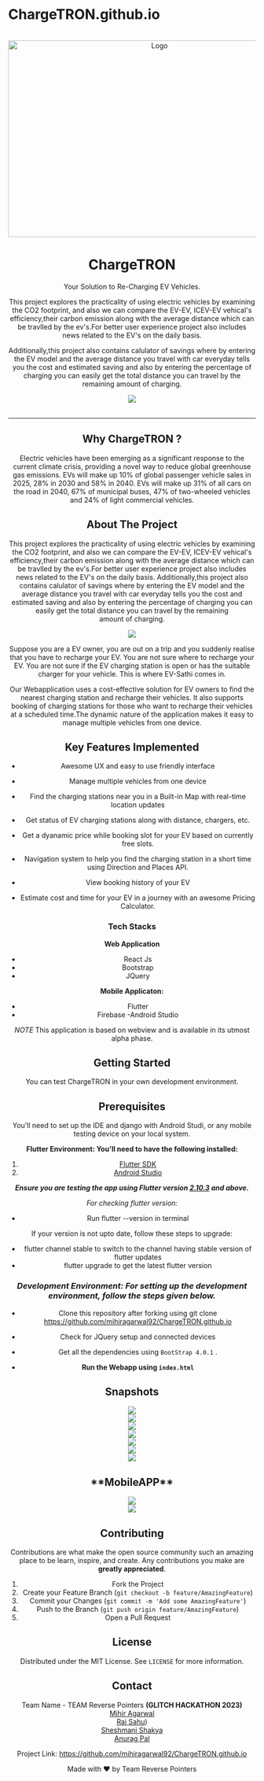 # ChargeTRON.github.io
<br />
<div align="center">
  <a href="/">
    <img src="https://github.com/mihiragarwal92/ChargeTRON.github.io/blob/main/images/whiteback.svg" alt="Logo" width="600" height="400">
  </a>
  
  <h1 align="center"><b>ChargeTRON</b></h1>

  <p align="center">
    Your Solution to Re-Charging EV Vehicles.
  </p>
  This project explores the practicality of using electric vehicles by examining the CO2 footprint, and also we can compare the EV-EV, ICEV-EV vehical's efficiency,their carbon emission along with the average distance which can be travlled by the ev's.For better user experience project also includes news related to the EV's on the daily basis.

Additionally,this project also contains calulator of savings where by entering the EV model and the average distance you travel with car everyday tells you the cost and estimated saving and also by entering the percentage of charging you can easily get the total distance you can travel by the remaining amount of charging.


  <div align="center">
<img src="https://github.com/mihiragarwal92/ChargeTRON.github.io/blob/main/images/Impact-of-EV-On-Oil-Import.gif">
</div>
  
<br />
  <hr>


## Why ChargeTRON ?

Electric vehicles have been emerging as a significant response to the current climate crisis, providing a novel way to reduce global greenhouse gas emissions. EVs will make up 10% of global passenger vehicle sales in 2025, 28% in 2030 and 58% in 2040. EVs will make up 31% of all cars on the road in 2040, 67% of municipal buses, 47% of two-wheeled vehicles and 24% of light commercial vehicles. 

  ## <h2>About The Project</h2>
This project explores the practicality of using electric vehicles by examining the CO2 footprint, and also we can compare the EV-EV, ICEV-EV vehical's efficiency,their carbon emission along with the average distance which can be travlled by the ev's.For better user experience project also includes news related to the EV's on the daily basis.
Additionally,this project also contains calulator of savings where by entering the EV model and the average distance you travel with car everyday tells you the cost and estimated saving and also by entering the percentage of charging you can easily get the total distance you can travel by the remaining amount of charging.


<div align="center">
<img src="https://github.com/mihiragarwal92/ChargeTRON.github.io/blob/main/images/car-sensor-circles-cut.gif">
</div>
  

Suppose you are a EV owner, you are out on a trip and you suddenly realise that you have to recharge your EV. You are not sure where to recharge your EV. You are not sure if the EV charging station is open or has the suitable charger for your vehicle. This is where EV-Sathi comes in.

Our Webapplication uses a cost-effective solution for EV owners to find the nearest charging station and recharge their vehicles. It also supports booking of charging stations for those who want to recharge their vehicles at a scheduled time.The dynamic nature of the application makes it easy to manage multiple vehicles from one device.


## Key Features Implemented

- Awesome UX and easy to use friendly interface

- Manage multiple vehicles from one device

- Find the charging stations near you in a Built-in Map with real-time location updates

- Get status of EV charging stations along with distance, chargers, etc.

- Get a dyanamic price while booking slot for your EV based on currently free slots.

- Navigation system to help you find the charging station in a short time using Direction and Places API.

- View booking history of your EV

- Estimate cost and time for your EV in a journey with an awesome Pricing Calculator.

### Tech Stacks
**Web Application**
  - React Js
  - Bootstrap
  - JQuery

**Mobile Applicaton:**

- Flutter
- Firebase
-Android Studio
 
*NOTE* This application is based on webview and is available in its utmost alpha phase.

## Getting Started

You can test ChargeTRON in your own development environment.

## Prerequisites

You'll need to set up the IDE and django with Android Studi, or any mobile testing device on your local system.

**Flutter Environment: You'll need to have the following installed:**

1. [Flutter SDK](https://flutter.dev/docs/get-started/install)
2. [Android Studio](https://developer.android.com/studio)

***Ensure you are testing the app using Flutter version [2.10.3](https://docs.flutter.dev/development/tools/sdk/releases?tab=windows) and above.***

*For checking flutter version:*

- Run flutter --version in terminal

If your version is not upto date, follow these steps to upgrade:

- flutter channel stable to switch to the channel having stable version of flutter updates
- flutter upgrade to get the latest flutter version

### *Development Environment: For setting up the development environment, follow the steps given below.*

- Clone this repository after forking using git clone <https://github.com/mihiragarwal92/ChargeTRON.github.io>
- Check for JQuery setup and connected devices 
- Get all the dependencies using `BootStrap 4.0.1` .

- **Run the Webapp using `index.html`**

## Snapshots

<div align="center">
<img  src="https://github.com/mihiragarwal92/ChargeTRON.github.io/blob/main/images/ChargeTRON.png">
</div>

  <div align="center">
<img  src="https://github.com/mihiragarwal92/ChargeTRON.github.io/blob/main/images/Events.png">
</div>
   <div align="center">
<img  src="https://github.com/mihiragarwal92/ChargeTRON.github.io/blob/main/images/ICEV-vs-EV.png">
</div>
  <div align="center">
<img  src="https://github.com/mihiragarwal92/ChargeTRON.github.io/blob/main/images/Monthly-Savings-and-Mileage-.png">
</div>
  <div align="center">
<img  src="https://github.com/mihiragarwal92/ChargeTRON.github.io/blob/main/images/Monthly-Savings-and-Mileage-Calculator.png">
</div>
   <div align="center">
<img  src="https://github.com/mihiragarwal92/ChargeTRON.github.io/blob/main/images/News.png">
</div>
   <div align="center">
<img  src="https://github.com/mihiragarwal92/ChargeTRON.github.io/blob/main/images/chATBOT.png">
</div>
  
 <H2> **MobileAPP**</H2>
   <div align="center">
<img  src="https://github.com/mihiragarwal92/ChargeTRON.github.io/blob/main/images/WhatsApp%20Image%202023-03-17%20at%2012.50.47%20PM.jpeg">
</div>
   <div align="center">
<img  src="https://github.com/mihiragarwal92/ChargeTRON.github.io/blob/main/images/WhatsApp%20Image%202023-03-17%20at%2012.50.47%20PM%20(1).jpeg">
</div>
  


## Contributing

Contributions are what make the open source community such an amazing place to be learn, inspire, and create. Any contributions you make are **greatly appreciated**.

1. Fork the Project
2. Create your Feature Branch (`git checkout -b feature/AmazingFeature`)
3. Commit your Changes (`git commit -m 'Add some AmazingFeature'`)
4. Push to the Branch (`git push origin feature/AmazingFeature`)
5. Open a Pull Request

## License

Distributed under the MIT License. See `LICENSE` for more information.

## Contact

Team Name - TEAM Reverse Pointers **(GLITCH HACKATHON 2023)**
<br>
[Mihir Agarwal]()
<br>
[Raj Sahu](https://github.com/RSahu20))
<br>
[Sheshmani Shakya](https://github.com/sheshshakya)
  <br>
[Anurag Pal](https://github.com/Anurag1245)

Project Link: https://github.com/mihiragarwal92/ChargeTRON.github.io

Made with ♥ by Team Reverse Pointers

